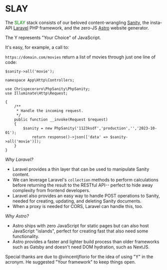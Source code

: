 # SLAY
 
The <span style="color:green">SLAY</span> stack consists of our beloved content-wrangling [Sanity](https://sanity.io), the insta-API [Laravel](https://laravel.com) PHP framework, and the zero-JS [Astro](https://astro.build/) website generator.

The Y represents "Your Choice" of JavaScript.

It's easy, for example, a call to:

```https://domain.com/movies``` return a list of movies through just one line of code:

```$sanity->all('movie'); ```

```<?php
namespace App\Http\Controllers;

use Chrispecoraro\PhpSanity\PhpSanity;
use Illuminate\Http\Request;

{
    /**
     * Handle the incoming request.
     */
    public function __invoke(Request $request)
    {
        $sanity = new PhpSanity('1123ksdf','production','','2023-10-01');
            return response()->json(['data' => $sanity->all('movie')]);
    }
}
```

_Why Laravel?_ 
* Laravel provides a thin layer that can be used to manipulate Sanity content.
* We can leverage Laravel's `collection` methods to perform calculations before returning the result to the RESTful API-- perfect to hide away complexity from frontend developers.
* Laravel also provides an easy way to handle POST operations to Sanity, needed for creating, updating, and deleting Sanity documents.
* When a proxy is needed for CORS, Laravel can handle this, too.

_Why Astro?_ 
* Astro ships with zero JavaScript for static pages but can also host JavaScript "islands", perfect for creating fast that also need some functionality.
* Astro provides a faster and lighter build process than older frameworks such as Gatsby and doesn't need DOM hydration, such as NextJS.

Special thanks are due to @vincentjflorio for the idea of using "Y" in the acronym. He suggested "Your framework" to keep things open.

